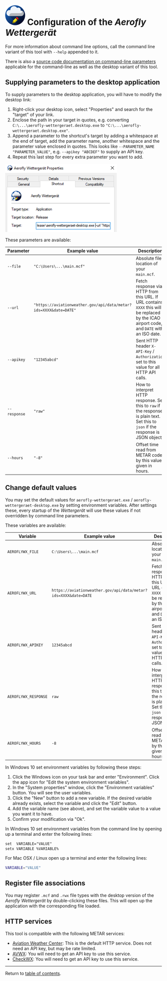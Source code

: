 # ![](./favicon-64x64.png) Configuration of the <i>Aerofly Wettergerät</i>

For more information about command line options, call the command line variant of this tool with `--help` appended to it.

There is also a [source code documentation on command-line parameters](https://github.com/fboes/aerofly-wettergeraet/blob/master/src/WettergeraetLib/Argumentor.cpp#L65) applicable for the command-line as well as the desktop variant of this tool.

## Supplying parameters to the desktop application

To supply parameters to the desktop application, you will have to modify the desktop link:

1. Right-click your desktop icon, select "Properties" and search for the "target" of your link.
1. Enclose the path in your target in quotes, e.g. converting `C:\...\aerofly-wettergeraet.desktop.exe` to `"C:\...\aerofly-wettergeraet.desktop.exe"`.
1. Append a parameter to the shortcut's target by adding a whitespace at the end of target, add the parameter name, another whitespace and the parameter value enclosed in quotes. This looks like `--PARAMETER_NAME "PARAMETER_VALUE"`, e.g. `--apikey "ABCDEF"` to supply an API key.
1. Repeat this last step for every extra parameter you want to add.

![](modify-shortcut.png)

These parameters are available:

| Parameter    | Example value                                                     | Description                                                                                                                                |
| ------------ | ----------------------------------------------------------------- | ------------------------------------------------------------------------------------------------------------------------------------------ |
| `--file`     | `"C:\Users\...\main.mcf"`                                         | Absolute file location of your `main.mcf`.                                                                                                 |
| `--url`      | `"https://aviationweather.gov/api/data/metar?ids=XXXX&date=DATE"` | Fetch response via HTTP from this URL. If URL contains `XXXX` this will be replaced by the ICAO airport code, and `DATE` with an ISO date. |
| `--apikey`   | `"12345abcd"`                                                     | Sent HTTP header `X-API-Key` / `Authorization` set to this value for all HTTP API calls.                                                   |
| `--response` | `"raw"`                                                           | How to interpret HTTP response. Set this to `raw` if the response is plain text. Set this to `json` if the response is JSON object.        |
| `--hours`    | `"-8"`                                                            | Offset time read from METAR code by this value, given in hours.                                                                            |

## Change default values

You may set the default values for `aerofly-wettergeraet.exe` / `aerofly-wettergeraet-desktop.exe` by setting environment variables. After settings these, every startup of the <i>Wettergerät</i> will use these values if not overridden by command line parameters.

These variables are available:

| Variable             | Example value                                                   | Description                                                                                                                                |
| -------------------- | --------------------------------------------------------------- | ------------------------------------------------------------------------------------------------------------------------------------------ |
| `AEROFLYWX_FILE`     | `C:\Users\...\main.mcf`                                         | Absolute file location of your `main.mcf`.                                                                                                 |
| `AEROFLYWX_URL`      | `https://aviationweather.gov/api/data/metar?ids=XXXX&date=DATE` | Fetch response via HTTP from this URL. If URL contains `XXXX` this will be replaced by the ICAO airport code, and `DATE` with an ISO date. |
| `AEROFLYWX_APIKEY`   | `12345abcd`                                                     | Sent HTTP header `X-API-Key` / `Authorization` set to this value for all HTTP API calls.                                                   |
| `AEROFLYWX_RESPONSE` | `raw`                                                           | How to interpret HTTP response. Set this to `raw` if the response is plain text. Set this to `json` if the response is JSON object.        |
| `AEROFLYWX_HOURS`    | `-8`                                                            | Offset time read from METAR code by this value, given in hours.                                                                            |

In Windows 10 set environment variables by following these steps:

1. Click the Windows icon on your task bar and enter "Environment". Click the app icon for "Edit the system environment variables".
2. In the "System properties" window, click the "Environment variables" button. You will see the user variables.
3. Click the "New" button to add a new variable. If the desired variable already exists, select the variable and click the "Edit" button.
4. Add the variable name (see above), and set the variable value to a value you want it to have.
5. Confirm your modification via "Ok".

In Windows 10 set environment variables from the command line by opening up a terminal and enter the following lines:

```batch
set  VARIABLE="VALUE"
setx VARIABLE %VARIABLE%
```

For Mac OSX / Linux open up a terminal and enter the following lines:

```bash
VARIABLE="VALUE"
```

## Register file associations

You may register `.mcf` and `.rwx` file types with the desktop version of the <i>Aerofly Wettergerät</i> by double-clicking these files. This will open up the application with the corresponding file loaded.

## HTTP services

This tool is compatible with the following METAR services:

-   [Aviation Weather Center](https://aviationweather.gov/): This is the default HTTP service. Does not need an API key, but may be rate limited.
-   [AVWX](https://avwx.rest/): You will need to get an API key to use this service.
-   [CheckWX](https://www.checkwx.com/): You will need to get an API key to use this service.

---

Return to [table of contents](README.md).
